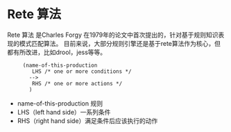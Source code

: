 # Rete 算法

Rete 算法 是Charles Forgy 在1979年的论文中首次提出的，针对基于规则知识表现的模式匹配算法。
目前来说，大部分规则引擎还是基于rete算法作为核心，但都有所改进，比如drool，jess等等。

```text
     (name-of-this-production
        LHS /* one or more conditions */
       -->
        RHS /* one or more actions */
       )
```
* name-of-this-production 规则
* LHS（left hand side）一系列条件
* RHS（right hand side）满足条件后应该执行的动作
